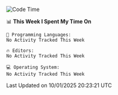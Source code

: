 
<!--START_SECTION:waka-->
![Code Time](http://img.shields.io/badge/Code%20Time-735%20hrs-blue)

📊 **This Week I Spent My Time On** 

```text
💬 Programming Languages: 
No Activity Tracked This Week

🔥 Editors: 
No Activity Tracked This Week

💻 Operating System: 
No Activity Tracked This Week
```


 Last Updated on 10/01/2025 20:23:21 UTC
<!--END_SECTION:waka-->
